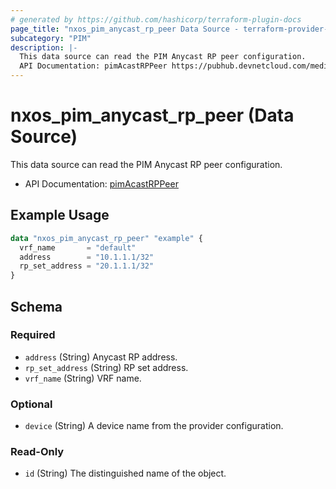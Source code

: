 ```yaml
---
# generated by https://github.com/hashicorp/terraform-plugin-docs
page_title: "nxos_pim_anycast_rp_peer Data Source - terraform-provider-nxos"
subcategory: "PIM"
description: |-
  This data source can read the PIM Anycast RP peer configuration.
  API Documentation: pimAcastRPPeer https://pubhub.devnetcloud.com/media/dme-docs-10-2-2/docs/Layer%203/pim:AcastRPPeer/
---
```


# nxos_pim_anycast_rp_peer (Data Source)

This data source can read the PIM Anycast RP peer configuration.

- API Documentation: [pimAcastRPPeer](https://pubhub.devnetcloud.com/media/dme-docs-10-2-2/docs/Layer%203/pim:AcastRPPeer/)

## Example Usage

```terraform
data "nxos_pim_anycast_rp_peer" "example" {
  vrf_name       = "default"
  address        = "10.1.1.1/32"
  rp_set_address = "20.1.1.1/32"
}
```

<!-- schema generated by tfplugindocs -->
## Schema

### Required

- `address` (String) Anycast RP address.
- `rp_set_address` (String) RP set address.
- `vrf_name` (String) VRF name.

### Optional

- `device` (String) A device name from the provider configuration.

### Read-Only

- `id` (String) The distinguished name of the object.
